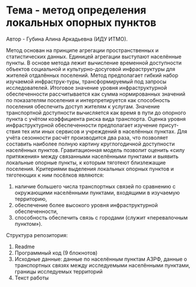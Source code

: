 # Тема - метод определения локальных опорных пунктов
Автор - Губина Алина Аркадьевна (ИДУ ИТМО).

Метод основан на принципе агрегации пространственных и статистических данных. Единицей агрегации выступают населённые пункты. В основе метода лежит вычисление временной доступности объектов социальной и культурно-досуговой инфраструктуры для жителей отдалённых поселений. Метод предполагает гибкий набор изучаемой инфраструк-туры, трансформируемый под запросы исследователей. Итоговое значение уровня инфраструктурной обеспеченности рассчитывается как сумма нормированных значений по показателям поселения и интерпретируется как способность поселения обеспечить доступ жителям к услугам. Значение транспортной доступности вычисляется как время в пути до опорного пункта с учётом коэффициента риска вида транспорта. Оценка уровня инфраструктурной обеспеченности предполагает изучение присут-ствия тех или иных сервисов и учреждений в населённых пунктах. Для учёта сезонности расчёт производится два раза, что позволяет составить наиболее полную картину круглогодичной доступности населённых пунктов. Гравитационная модель позволит оценить «силу притяжения» между связанными населёнными пунктами и выявить локальные опорные пункты, к которым тяготеют близлежащие поселения. 
Критериями выделения локальных опорных пунктов и тяготеющих к ним посёлков являются:
1) наличие большего числа транспортных связей по сравнению с окружающими населёнными пунктами, входящими в изучаемую территорию,
2) обеспечение более высокого уровня инфраструктурной обеспеченности,
3) способность обеспечить связь с городами (служит «перевалочным пунктом»).

Структура репозитория:
1) Readme
2) Программный код (9 блокнотов)
3) Исходные данные: данные по населённым пунктам АЗРФ, данные о транспортных связях между исследуемыми населёнными пунктами, границы исследуемых территорий
4) Текст работы
